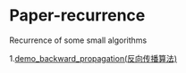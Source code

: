 # Paper-recurrence
Recurrence of some small algorithms

1.[demo_backward_propagation(反向传播算法)](https://github.com/Detxie/Paper-recurrence/tree/master/backward_propagation(%E5%8F%8D%E5%90%91%E4%BC%A0%E6%92%AD))

